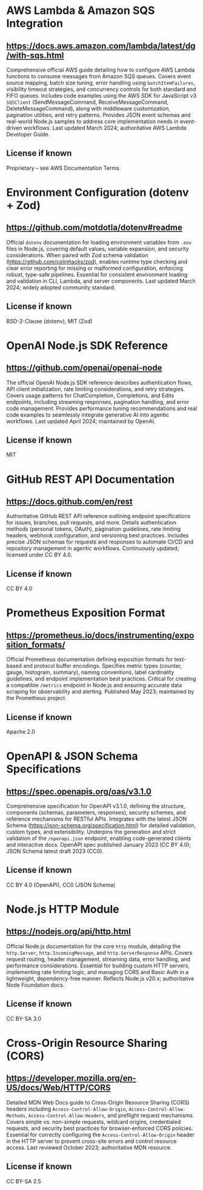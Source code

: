 # AWS Lambda & Amazon SQS Integration
## https://docs.aws.amazon.com/lambda/latest/dg/with-sqs.html
Comprehensive official AWS guide detailing how to configure AWS Lambda functions to consume messages from Amazon SQS queues. Covers event source mapping, batch size tuning, error handling using `batchItemFailures`, visibility timeout strategies, and concurrency controls for both standard and FIFO queues. Includes code examples using the AWS SDK for JavaScript v3 `SQSClient` (SendMessageCommand, ReceiveMessageCommand, DeleteMessageCommand), along with middleware customization, pagination utilities, and retry patterns. Provides JSON event schemas and real-world Node.js samples to address core implementation needs in event-driven workflows. Last updated March 2024; authoritative AWS Lambda Developer Guide.
## License if known
Proprietary – see AWS Documentation Terms.

# Environment Configuration (dotenv + Zod)
## https://github.com/motdotla/dotenv#readme
Official `dotenv` documentation for loading environment variables from `.env` files in Node.js, covering default values, variable expansion, and security considerations. When paired with Zod schema validation (https://github.com/colinhacks/zod), enables runtime type checking and clear error reporting for missing or malformed configuration, enforcing robust, type-safe pipelines. Essential for consistent environment loading and validation in CLI, Lambda, and server components. Last updated March 2024; widely adopted community standard.
## License if known
BSD-2-Clause (dotenv), MIT (Zod)

# OpenAI Node.js SDK Reference
## https://github.com/openai/openai-node
The official OpenAI Node.js SDK reference describes authentication flows, API client initialization, rate limiting considerations, and retry strategies. Covers usage patterns for ChatCompletion, Completions, and Edits endpoints, including streaming responses, pagination handling, and error code management. Provides performance tuning recommendations and real code examples to seamlessly integrate generative AI into agentic workflows. Last updated April 2024; maintained by OpenAI.
## License if known
MIT

# GitHub REST API Documentation
## https://docs.github.com/en/rest
Authoritative GitHub REST API reference outlining endpoint specifications for issues, branches, pull requests, and more. Details authentication methods (personal tokens, OAuth), pagination guidelines, rate limiting headers, webhook configuration, and versioning best practices. Includes precise JSON schemas for requests and responses to automate CI/CD and repository management in agentic workflows. Continuously updated; licensed under CC BY 4.0.
## License if known
CC BY 4.0

# Prometheus Exposition Format
## https://prometheus.io/docs/instrumenting/exposition_formats/
Official Prometheus documentation defining exposition formats for text-based and protocol buffer encodings. Specifies metric types (counter, gauge, histogram, summary), naming conventions, label cardinality guidelines, and endpoint implementation best practices. Critical for creating a compatible `/metrics` endpoint in Node.js and ensuring accurate data scraping for observability and alerting. Published May 2023; maintained by the Prometheus project.
## License if known
Apache 2.0

# OpenAPI & JSON Schema Specifications
## https://spec.openapis.org/oas/v3.1.0
Comprehensive specification for OpenAPI v3.1.0, defining the structure, components (schemas, parameters, responses), security schemes, and reference mechanisms for RESTful APIs. Integrates with the latest JSON Schema (https://json-schema.org/specification.html) for detailed validation, custom types, and extensibility. Underpins the generation and strict validation of the `/openapi.json` endpoint, enabling code-generated clients and interactive docs. OpenAPI spec published January 2023 (CC BY 4.0); JSON Schema latest draft 2023 (CC0).
## License if known
CC BY 4.0 (OpenAPI), CC0 (JSON Schema)

# Node.js HTTP Module
## https://nodejs.org/api/http.html
Official Node.js documentation for the core `http` module, detailing the `http.Server`, `http.IncomingMessage`, and `http.ServerResponse` APIs. Covers request routing, header management, streaming data, error handling, and performance considerations. Essential for building custom HTTP servers, implementing rate limiting logic, and managing CORS and Basic Auth in a lightweight, dependency-free manner. Reflects Node.js v20.x; authoritative Node Foundation docs.
## License if known
CC BY-SA 3.0

# Cross-Origin Resource Sharing (CORS)
## https://developer.mozilla.org/en-US/docs/Web/HTTP/CORS
Detailed MDN Web Docs guide to Cross-Origin Resource Sharing (CORS) headers including `Access-Control-Allow-Origin`, `Access-Control-Allow-Methods`, `Access-Control-Allow-Headers`, and preflight request mechanisms. Covers simple vs. non-simple requests, wildcard origins, credentialed requests, and security best practices for browser-enforced CORS policies. Essential for correctly configuring the `Access-Control-Allow-Origin` header in the HTTP server to prevent cross-site errors and control resource access. Last reviewed October 2023; authoritative MDN resource.
## License if known
CC BY-SA 2.5